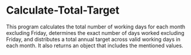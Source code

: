 # Calculate-Total-Target
This program calculates the total number of working days for each month excluding Friday, determines the exact number of days worked excluding Friday, and distributes a total annual target across valid working days in each month. It also returns an object that includes the mentioned values.
